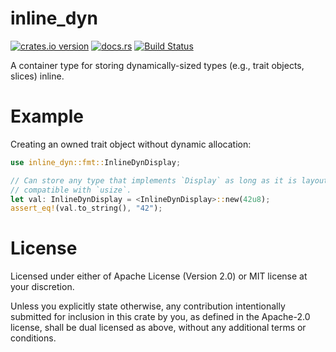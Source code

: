 # inline_dyn

[![crates.io version][version]][crate]
[![docs.rs][docs badge]][docs]
[![Build Status][build]][ci]

A container type for storing dynamically-sized types (e.g., trait objects, slices) inline.

# Example

Creating an owned trait object without dynamic allocation:
```rust
use inline_dyn::fmt::InlineDynDisplay;

// Can store any type that implements `Display` as long as it is layout
// compatible with `usize`.
let val: InlineDynDisplay = <InlineDynDisplay>::new(42u8);
assert_eq!(val.to_string(), "42");
```

# License
Licensed under either of Apache License (Version 2.0) or MIT license at your
discretion.

Unless you explicitly state otherwise, any contribution intentionally submitted
for inclusion in this crate by you, as defined in the Apache-2.0 license, shall
be dual licensed as above, without any additional terms or conditions.

[version]: https://img.shields.io/crates/v/inline_dyn?style=flat-square
[crate]: https://crates.io/crates/inline_dyn
[docs badge]: https://img.shields.io/badge/docs.rs-inline__dyn-yellow?style=flat-square
[docs]: https://docs.rs/inline_dyn
[build]: https://img.shields.io/github/actions/workflow/status/johnschug/inline_dyn/ci.yml?branch=master&style=flat-square
[ci]: https://github.com/johnschug/inline_dyn/actions/workflows/ci.yml
